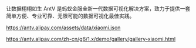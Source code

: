 

让数据栩栩如生
AntV 是蚂蚁金服全新一代数据可视化解决方案，致力于提供一套简单方便、专业可靠、无限可能的数据可视化最佳实践。

https://antv.alipay.com/assets/data/xiaomi.json


https://antv.alipay.com/zh-cn/g6/1.x/demo/gallery/gallery-xiaomi.html